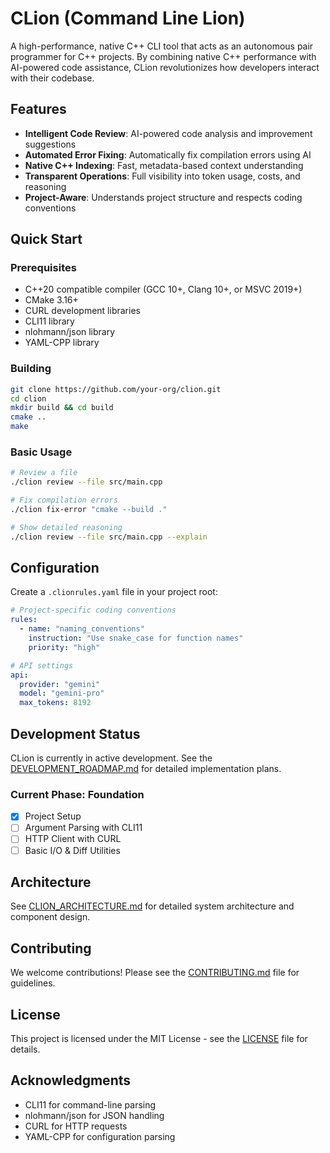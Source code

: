 # CLion (Command Line Lion)

A high-performance, native C++ CLI tool that acts as an autonomous pair programmer for C++ projects. By combining native C++ performance with AI-powered code assistance, CLion revolutionizes how developers interact with their codebase.

## Features

- **Intelligent Code Review**: AI-powered code analysis and improvement suggestions
- **Automated Error Fixing**: Automatically fix compilation errors using AI
- **Native C++ Indexing**: Fast, metadata-based context understanding
- **Transparent Operations**: Full visibility into token usage, costs, and reasoning
- **Project-Aware**: Understands project structure and respects coding conventions

## Quick Start

### Prerequisites

- C++20 compatible compiler (GCC 10+, Clang 10+, or MSVC 2019+)
- CMake 3.16+
- CURL development libraries
- CLI11 library
- nlohmann/json library
- YAML-CPP library

### Building

```bash
git clone https://github.com/your-org/clion.git
cd clion
mkdir build && cd build
cmake ..
make
```

### Basic Usage

```bash
# Review a file
./clion review --file src/main.cpp

# Fix compilation errors
./clion fix-error "cmake --build ."

# Show detailed reasoning
./clion review --file src/main.cpp --explain
```

## Configuration

Create a `.clionrules.yaml` file in your project root:

```yaml
# Project-specific coding conventions
rules:
  - name: "naming_conventions"
    instruction: "Use snake_case for function names"
    priority: "high"

# API settings
api:
  provider: "gemini"
  model: "gemini-pro"
  max_tokens: 8192
```

## Development Status

CLion is currently in active development. See the [DEVELOPMENT_ROADMAP.md](DEVELOPMENT_ROADMAP.md) for detailed implementation plans.

### Current Phase: Foundation

- [x] Project Setup
- [ ] Argument Parsing with CLI11
- [ ] HTTP Client with CURL
- [ ] Basic I/O & Diff Utilities

## Architecture

See [CLION_ARCHITECTURE.md](CLION_ARCHITECTURE.md) for detailed system architecture and component design.

## Contributing

We welcome contributions! Please see the [CONTRIBUTING.md](CONTRIBUTING.md) file for guidelines.

## License

This project is licensed under the MIT License - see the [LICENSE](LICENSE) file for details.

## Acknowledgments

- CLI11 for command-line parsing
- nlohmann/json for JSON handling
- CURL for HTTP requests
- YAML-CPP for configuration parsing
